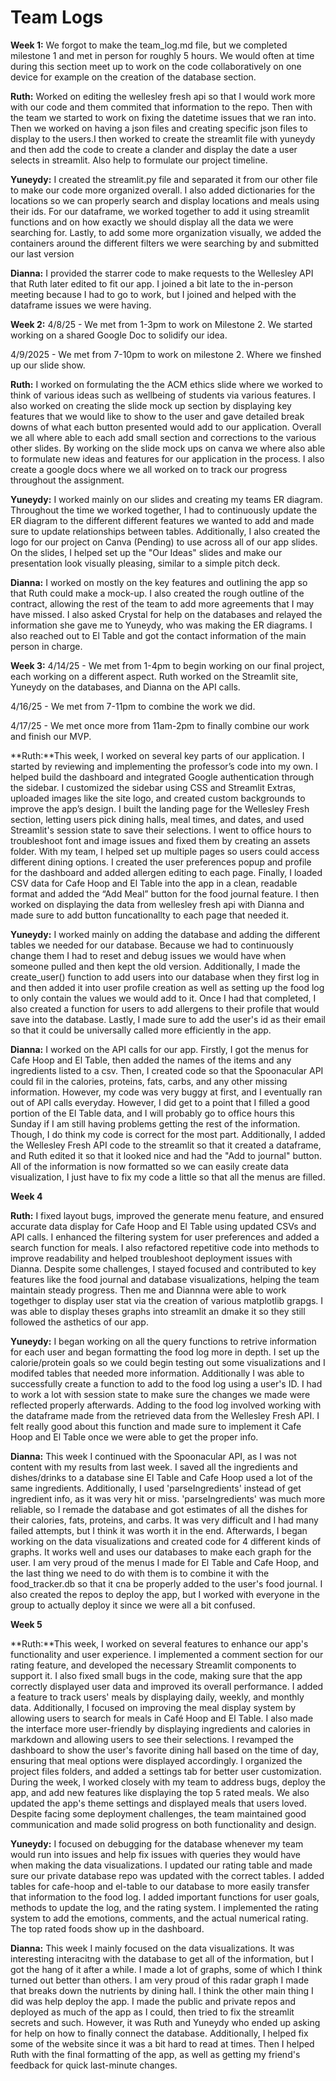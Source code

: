 # Team Logs

**Week 1:**
We forgot to make the team_log.md file, but we completed milestone 1 and met in person for roughly 5 hours. We would often at time during this section meet up to work on the code collaboratively on one device for example on the creation of the database section.

**Ruth:** Worked on editing the wellesley fresh api so that I would work more with our code and them commited that information to the repo. Then with the team we started to work on fixing the datetime issues that we ran into. Then we worked on having a json files and creating specific json files to display to the users.I then worked to create the streamlit file with yuneydy and then add the code to create a clander and display the date a user selects in streamlit. Also help to formulate our project timeline. 

**Yuneydy:** I created the streamlit.py file and separated it from our other file to make our code more organized overall. I also added dictionaries for the locations so we can properly search and display locations and meals using their ids. For our dataframe, we worked together to add it using streamlit functions and on how exactly we should display all the data we were searching for. Lastly, to add some more organization visually, we added the containers around the different filters we were searching by and submitted our last version

**Dianna:** I provided the starrer code to make requests to the Wellesley API that Ruth later edited to fit our app. I joined a bit late to the in-person meeting because I had to go to work, but I joined and helped with the dataframe issues we were having. 

**Week 2:**
4/8/25 - We met from 1-3pm to work on Milestone 2. We started working on a shared Google Doc to solidify our idea.

4/9/2025 - We met from 7-10pm to work on milestone 2. Where we finshed up our slide show. 

**Ruth:** I worked on formulating the the ACM ethics slide where we worked to think of various ideas such as wellbeing of students via various features. I also worked on creating the slide mock up section by displaying key features that we would like to show to the user and gave detailed break downs of what each button presented would add to our application. Overall we all where able to each add small section and corrections to the various other slides. By working on the slide mock ups on canva we where also able to formulate new ideas and features for our application in the process. I also create a google docs where we all worked on to track our progress throughout the assignment. 

**Yuneydy:** I worked mainly on our slides and creating my teams ER diagram. Throughout the time we worked together, I had to continuously update the ER diagram to the different different features we wanted to add and made sure to update relationships between tables. Additionally, I also created the logo for our project on Canva (Pending) to use across all of our app slides. On the slides, I helped set up the "Our Ideas" slides and make our presentation look visually pleasing, similar to a simple pitch deck.

**Dianna:** I worked on mostly on the key features and outlining the app so that Ruth could make a mock-up. I also created the rough outline of the contract, allowing the rest of the team to add more agreements that I may have missed. I also asked Crystal for help on the databases and relayed the information she gave me to Yuneydy, who was making the ER diagrams. I also reached out to El Table and got the contact information of the main person in charge.

**Week 3:**
4/14/25 - We met from 1-4pm to begin working on our final project, each working on a different aspect. Ruth worked on the Streamlit site, Yuneydy on the databases, and Dianna on the API calls.

4/16/25 - We met from 7-11pm to combine the work we did.

4/17/25 - We met once more from 11am-2pm to finally combine our work and finish our MVP.

**Ruth:**This week, I worked on several key parts of our application. I started by reviewing and implementing the professor’s code into my own. I helped build the dashboard and integrated Google authentication through the sidebar. I customized the sidebar using CSS and Streamlit Extras, uploaded images like the site logo, and created custom backgrounds to improve the app’s design. I built the landing page for the Wellesley Fresh section, letting users pick dining halls, meal times, and dates, and used Streamlit's session state to save their selections. I went to office hours to troubleshoot font and image issues and fixed them by creating an assets folder. With my team, I helped set up multiple pages so users could access different dining options. I created the user preferences popup and profile for the dashboard and added allergen editing to each page. Finally, I loaded CSV data for Cafe Hoop and El Table into the app in a clean, readable format and added the “Add Meal” button for the food journal feature. I then worked on displaying the data from wellesley fresh api with Dianna and made sure to add button funcationallty to each page that needed it.

**Yuneydy:**  I worked mainly on adding the database and adding the different tables we needed for our database. Because we had to continuously change them I had to reset and debug issues we would have when someone pulled and then kept the old version. Additionally, I made the create_user() function to add users into our database when they first log in and then added it into user profile creation as well as setting up the food log to only contain the values we would add to it. Once I had that completed, I also created a function for users to add allergens to their profile that would save into the database. Lastly, I made sure to add the user's id as their email so that it could be universally called more efficiently in the app.

**Dianna:** I worked on the API calls for our app. Firstly, I got the menus for Cafe Hoop and El Table, then added the names of the items and any ingredients listed to a csv. Then, I created code so that the Spoonacular API could fil in the calories, proteins, fats, carbs, and any other missing information. However, my code was very buggy at first, and I eventually ran out of API calls everyday. However, I did get to a point that I filled a good portion of the El Table data, and I will probably go to office hours this Sunday if I am still having problems getting the rest of the information. Though, I do think my code is correct for the most part. Additionally, I added the Wellesley Fresh API code to the streamlit so that it created a dataframe, and Ruth edited it so that it looked nice and had the "Add to journal" button. All of the information is now formatted so we can easily create data visualization, I just have to fix my code a little so that all the menus are filled.

**Week 4**

**Ruth:** I fixed layout bugs, improved the generate menu feature, and ensured accurate data display for Cafe Hoop and El Table using updated CSVs and API calls. I enhanced the filtering system for user preferences and added a search function for meals. I also refactored repetitive code into methods to improve readability and helped troubleshoot deployment issues with Dianna. Despite some challenges, I stayed focused and contributed to key features like the food journal and database visualizations, helping the team maintain steady progress. Then me and Diannna were able to work togethger to display user stat via the creation of various matplotlib grapgs. I was able to display theses graphs into streamlit an dmake it so they still followed the asthetics of our app. 

**Yuneydy:** I began working on all the query functions to retrive information for each user and began formatting the food log more in depth. I set up the calorie/protein goals so we could begin testing out some visualizations and I modifed tables that needed more information. Additionally I was able to successfully create a function to add to the food log using a user's ID. I had to work a lot with session state to make sure the changes we made were reflected properly afterwards. Adding to the food log involved working with the dataframe made from the retrieved data from the Wellesley Fresh API. I felt really good about this function and made sure to implement it Cafe Hoop and El Table once we were able to get the proper info.

**Dianna:** This week I continued with the Spoonacular API, as I was not content with my results from last week. I saved all the ingredients and dishes/drinks to a database sine El Table and Cafe Hoop used a lot of the same ingredients. Additionally, I used 'parseIngredients' instead of get ingredient info, as it was very hit or miss. 'parseIngredients' was much more reliable, so I remade the database and got estimates of all the dishes for their calories, fats, proteins, and carbs. It was very difficult and I had many failed attempts, but I think it was worth it in the end. Afterwards, I began working on the data visualizations and created code for 4 different kinds of graphs. It works well and uses our databases to make each graph for the user. I am very proud of the menus I made for El Table and Cafe Hoop, and the last thing we need to do with them is to combine it with the food_tracker.db so that it cna be properly added to the user's food journal. I also created the repos to deploy the app, but I worked with everyone in the group to actually deploy it since we were all a bit confused. 

**Week 5**

**Ruth:**This week, I worked on several features to enhance our app's functionality and user experience. I implemented a comment section for our rating feature, and developed the necessary Streamlit components to support it. I also fixed small bugs in the code, making sure that the app correctly displayed user data and improved its overall performance. I added a feature to track users' meals by displaying daily, weekly, and monthly data. Additionally, I focused on improving the meal display system by allowing users to search for meals in Café Hoop and El Table. I also made the interface more user-friendly by displaying ingredients and calories in markdown and allowing users to see their selections. I revamped the dashboard to show the user's favorite dining hall based on the time of day, ensuring that meal options were displayed accordingly.
I organized the project files folders, and added a settings tab for better user customization. During the week, I worked closely with my team to address bugs, deploy the app, and add new features like displaying the top 5 rated meals. We also updated the app's theme settings and displayed meals that users loved. Despite facing some deployment challenges, the team maintained good communication and made solid progress on both functionality and design.

**Yuneydy:** I focused on debugging for the database whenever my team would run into issues and help fix issues with queries they would have when making the data visualizations. I updated our rating table and made sure our private database repo was updated with the correct tables. I added tables for cafe-hoop and el-table to our database to more easily transfer that information to the food log. I added important functions for user goals, methods to update the log, and the rating system. I implemented the rating system to add the emotions, comments, and the actual numerical rating. The top rated foods show up in the dashboard.

**Dianna:** This week I mainly focused on the data visualizations. It was interesting interacitng with the database to get all of the information, but I got the hang of it after a while. I made a lot of graphs, some of which I think turned out better than others. I am very proud of this radar graph I made that breaks down the nutrients by dining hall. I think the other main thing I did was help deploy the app. I made the public and private repos and deployed as much of the app as I could, then tried to fix the streamlit secrets and such. However, it was Ruth and Yuneydy who ended up asking for help on how to finally connect the database. Additionally, I helped fix some of the website since it was a bit hard to read at times. Then I helped Ruth with the final formatting of the app, as well as getting my friend's feedback for quick last-minute changes. 